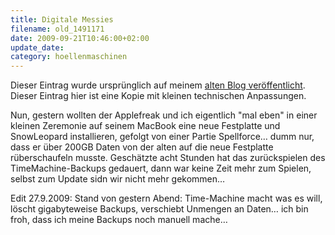 ```yaml
---
title: Digitale Messies
filename: old_1491171
date: 2009-09-21T10:46:00+02:00
update_date:
category: hoellenmaschinen
---
```

Dieser Eintrag wurde ursprünglich auf meinem [alten Blog veröffentlicht](https://stu.blogger.de/stories/1491171/). Dieser Eintrag hier ist eine Kopie mit kleinen technischen Anpassungen.

Nun, gestern wollten der Applefreak und ich eigentlich "mal eben" in einer kleinen Zeremonie auf seinem MacBook eine neue Festplatte und SnowLeopard installieren, gefolgt von einer Partie Spellforce… dumm nur, dass er über 200GB Daten von der alten auf die neue Festplatte rüberschaufeln musste. Geschätzte acht Stunden hat das zurückspielen des TimeMachine-Backups gedauert, dann war keine Zeit mehr zum Spielen, selbst zum Update sidn wir nicht mehr gekommen…

Edit 27.9.2009: Stand von gestern Abend: Time-Machine macht was es will, löscht gigabyteweise Backups, verschiebt Unmengen an Daten… ich bin froh, dass ich meine Backups noch manuell mache…
